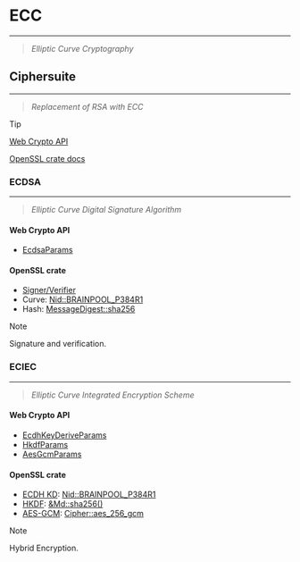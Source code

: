 # ECC
---
> *Elliptic Curve Cryptography*

## Ciphersuite
---
> *Replacement of RSA with ECC*

> [!Tip]
> [Web Crypto API](https://developer.mozilla.org/en-US/docs/Web/API/Web_Crypto_API)
>
> [OpenSSL crate docs](https://docs.rs/openssl/latest/openssl/index.html)

### ECDSA
---
> *Elliptic Curve Digital Signature Algorithm*

#### Web Crypto API
- [EcdsaParams](https://developer.mozilla.org/en-US/docs/Web/API/EcdsaParams)

#### OpenSSL crate
- [Signer/Verifier](https://docs.rs/openssl/latest/openssl/sign/struct.Signer.html)
- Curve: [Nid::BRAINPOOL_P384R1](https://docs.rs/openssl/latest/openssl/nid/struct.Nid.html#associatedconstant.BRAINPOOL_P384R1)
- Hash: [MessageDigest::sha256](https://docs.rs/openssl/latest/openssl/hash/struct.MessageDigest.html#method.sha256)

> [!Note]
> Signature and verification.

### ECIEC
---
> *Elliptic Curve Integrated Encryption Scheme*

#### Web Crypto API
- [EcdhKeyDeriveParams](https://developer.mozilla.org/en-US/docs/Web/API/EcdhKeyDeriveParams)
- [HkdfParams](https://developer.mozilla.org/en-US/docs/Web/API/HkdfParams)
- [AesGcmParams](https://developer.mozilla.org/en-US/docs/Web/API/AesGcmParams)
  
#### OpenSSL crate
- [ECDH KD](https://docs.rs/openssl/latest/openssl/derive/index.html): [Nid::BRAINPOOL_P384R1](https://docs.rs/openssl/latest/openssl/nid/struct.Nid.html#associatedconstant.BRAINPOOL_P384R1)
- [HKDF](https://docs.rs/openssl/latest/openssl/pkey_ctx/struct.HkdfMode.html): [&Md::sha256()](https://docs.rs/openssl/latest/openssl/md/struct.Md.html)
- [AES-GCM](https://docs.rs/openssl/latest/openssl/symm/index.html): [Cipher::aes_256_gcm](https://docs.rs/openssl/latest/openssl/cipher/struct.Cipher.html#method.aes_256_gcm)

> [!Note]
> Hybrid Encryption.
